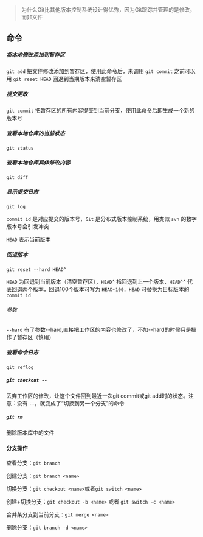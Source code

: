 > 为什么Git比其他版本控制系统设计得优秀，因为Git跟踪并管理的是修改，而非文件
## 命令

##### 将本地修改添加到暂存区
`git add` 
把文件修改添加到暂存区，使用此命令后，未调用 `git commit` 之前可以用 `git reset HEAD` 回退到当期版本来清空暂存区

##### 提交更改
`git commit`
把暂存区的所有内容提交到当前分支，使用此命令后即生成一个新的版本号
##### 查看本地仓库的当前状态

`git status`

##### 查看本地仓库具体修改内容

`git diff`

##### 显示提交日志

`git log`

`commit id` 是对应提交的版本号，`Git` 是分布式版本控制系统，用类似 `svn` 的数字版本号会引发冲突

`HEAD` 表示当前版本

##### 回退版本

`git reset --hard HEAD^`

`HEAD` 为回退到当前版本（清空暂存区），`HEAD^` 指回退到上一个版本，`HEAD^^` 代表回退两个版本，回退100个版本可写为 `HEAD~100`，`HEAD` 可替换为目标版本的 `commit id`

###### 参数
`--hard` 有了参数--hard,直接把工作区的内容也修改了，不加--hard的时候只是操作了暂存区（慎用）

##### 查看命令日志

`git reflog`

##### `git checkout --`
丢弃工作区的修改，让这个文件回到最近一次git commit或git add时的状态。注意：没有 `--`，就变成了“切换到另一个分支”的命令

##### `git rm`
删除版本库中的文件

#### 分支操作
查看分支：`git branch`

创建分支：`git branch <name>`

切换分支：`git checkout <name>`或者`git switch <name>`

创建+切换分支：`git checkout -b <name>` 或者 `git switch -c <name>`

合并某分支到当前分支：`git merge <name>`

删除分支：`git branch -d <name>`